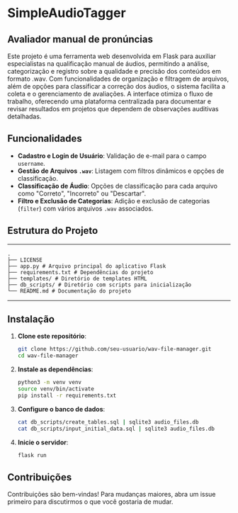 # SimpleAudioTagger

## Avaliador manual de pronúncias

Este projeto é uma ferramenta web desenvolvida em Flask para auxiliar especialistas na qualificação manual de áudios, permitindo a análise, categorização e registro sobre a qualidade e precisão dos conteúdos em formato .wav. Com funcionalidades de organização e filtragem de arquivos, além de opções para classificar a correção dos áudios, o sistema facilita a coleta e o gerenciamento de avaliações. A interface otimiza o fluxo de trabalho, oferecendo uma plataforma centralizada para documentar e revisar resultados em projetos que dependem de observações auditivas detalhadas.


## Funcionalidades

- **Cadastro e Login de Usuário**: Validação de e-mail para o campo `username`.
- **Gestão de Arquivos `.wav`**: Listagem com filtros dinâmicos e opções de classificação.
- **Classificação de Áudio**: Opções de classificação para cada arquivo como "Correto", "Incorreto" ou "Descartar".
- **Filtro e Exclusão de Categorias**: Adição e exclusão de categorias (`filter`) com vários arquivos `.wav` associados.

## Estrutura do Projeto
--------
    .
    ├── LICENSE
    ├── app.py # Arquivo principal do aplicativo Flask 
    ├── requirements.txt # Dependências do projeto 
    ├── templates/ # Diretório de templates HTML 
    ├── db_scripts/ # Diretório com scripts para inicialização
    └── README.md # Documentação do projeto

--------

## Instalação

1. **Clone este repositório**:
	```bash
	git clone https://github.com/seu-usuario/wav-file-manager.git
	cd wav-file-manager
	```

2. **Instale as dependências**:
	```bash
	python3 -m venv venv
	source venv/bin/activate
	pip install -r requirements.txt
	```

3. **Configure o banco de dados**:
	```bash
	cat db_scripts/create_tables.sql | sqlite3 audio_files.db
	cat db_scripts/input_initial_data.sql | sqlite3 audio_files.db
	```

4. **Inicie o servidor**:
	```bash
	flask run
	```

## Contribuições

Contribuições são bem-vindas! Para mudanças maiores, abra um issue primeiro para discutirmos o que você gostaria de mudar.
